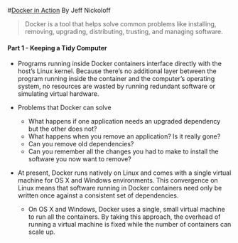 #[Docker in Action](https://www.manning.com/books/docker-in-action)
By Jeff Nickoloff


> Docker is a tool that helps solve common problems like installing, removing, upgrading, distributing, trusting, and managing software.

#### Part 1 - Keeping a Tidy Computer
 
 - Programs running inside Docker containers interface directly with the host’s Linux kernel. Because there’s no additional layer between the program running inside the container and the computer’s operating system, no resources are wasted by running redundant software or simulating virtual hardware.
 
 - Problems that Docker can solve 
    - What happens if one application needs an upgraded dependency but the other does not?
    - What happens when you remove an application? Is it really gone?
    - Can you remove old dependencies?
    - Can you remember all the changes you had to make to install the software you now want to remove?

 - At present, Docker runs natively on Linux and comes with a single virtual machine for OS X and Windows environments. This convergence on Linux means that software running in Docker containers need only be written once against a consistent set of dependencies.
    - On OS X and Windows, Docker uses a single, small virtual machine to run all the containers. By taking this approach, the overhead of running a virtual machine is fixed while the number of containers can scale up.
